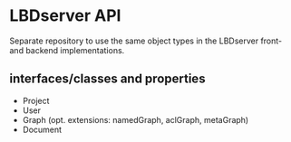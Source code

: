 # LBDserver API
Separate repository to use the same object types in the LBDserver front- and backend implementations.

## interfaces/classes and properties
* Project
* User
* Graph (opt. extensions: namedGraph, aclGraph, metaGraph)
* Document
